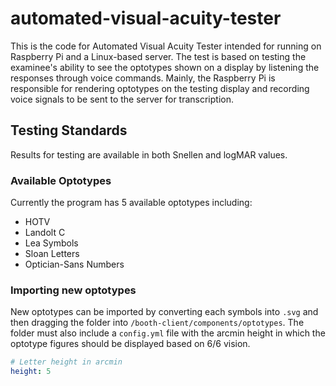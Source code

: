 # automated-visual-acuity-tester
 
This is the code for Automated Visual Acuity Tester intended for running on Raspberry Pi and a Linux-based server. The test is based on testing the examinee's ability to see the optotypes shown on a display by listening the responses through voice commands. Mainly, the Raspberry Pi is responsible for rendering optotypes on the testing display and recording voice signals to be sent to the server for transcription.

## Testing Standards
Results for testing are available in both Snellen and logMAR values.
### Available Optotypes
Currently the program has 5 available optotypes including:
- HOTV
- Landolt C
- Lea Symbols
- Sloan Letters
- Optician-Sans Numbers

### Importing new optotypes
New optotypes can be imported by converting each symbols into `.svg` and then dragging the folder into `/booth-client/components/optotypes`. The folder must also include a `config.yml` file with the arcmin height in which the optotype figures should be displayed based on 6/6 vision.
```yaml
# Letter height in arcmin
height: 5
```
